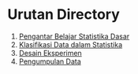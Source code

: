 # Urutan Directory

1. [Pengantar Belajar Statistika Dasar](/Statistika-Deskriptif/Pengantar_Belajar_Statistika_Dasar/)
2. [Klasifikasi Data dalam Statistika](/Statistika-Deskriptif/Klasifikasi_Data_Dalam_Statistika/)
3. [Desain Eksperimen](/Statistika-Deskriptif/Desain_Eksperimen/)
4. [Pengumpulan Data](/Statistika-Deskriptif/Pengumpulan_Data_dalam_Statistika/)